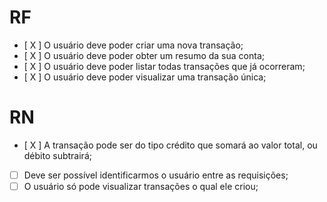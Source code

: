 # RF

- [ X ] O usuário deve poder criar uma nova transação;
- [ X ] O usuário deve poder obter um resumo da sua conta;
- [ X ] O usuário deve poder listar todas transações que já ocorreram;
- [ X ] O usuário deve poder visualizar uma transação única;

# RN

- [ X ] A transação pode ser do tipo crédito que somará ao valor total, ou débito subtrairá;
- [ ] Deve ser possível identificarmos o usuário entre as requisições;
- [ ] O usuário só pode visualizar transações o qual ele criou;